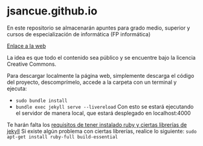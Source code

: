 # jsancue.github.io

En este repositorio se almacenarán apuntes para grado medio, superior y cursos de especialización de informática (FP informática)

[Enlace a la web](https://jsancue.github.io/)

La idea es que todo el contenido sea público y se encuentre bajo la licencia Creative Commons.

Para descargar localmente la página web, simplemente descarga el código del proyecto, descomprímelo, accede a la carpeta con un terminal y ejecuta:

- `sudo bundle install`
- `bundle exec jekyll serve --livereload`
  Con esto se estará ejecutando el servidor de manera local, que estará desplegado en localhost:4000

Te harán falta los [requisitos de tener instalado ruby y ciertas librerías de jekyll](https://jekyllrb.com/docs/)
Si existe algún problema con ciertas librerías, realice lo siguiente: `sudo apt-get install ruby-full build-essential`
